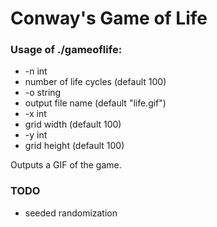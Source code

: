# Conway's Game of Life

### Usage of ./gameoflife:
* -n int
* 	number of life cycles (default 100)
* -o string
* 	output file name (default "life.gif")
* -x int
* 	grid width (default 100)
* -y int
* 	grid height (default 100)

Outputs a GIF of the game.

### TODO
* seeded randomization
